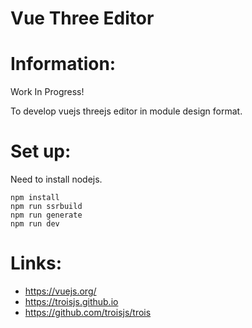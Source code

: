 # Vue Three Editor

# Information:
  Work In Progress!

  To develop vuejs threejs editor in module design format.

# Set up:
  Need to install nodejs.


```
npm install
npm run ssrbuild
npm run generate
npm run dev
```

# Links:
- https://vuejs.org/
- https://troisjs.github.io
- https://github.com/troisjs/trois
